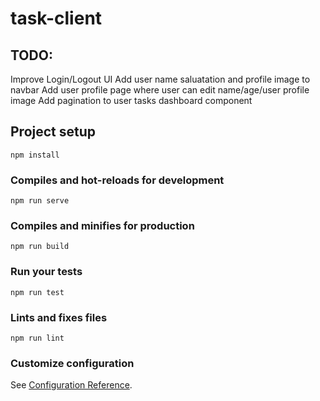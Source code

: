# task-client

TODO:
---
Improve Login/Logout UI
Add user name saluatation and profile image to navbar
Add user profile page where user can edit name/age/user profile image
Add pagination to user tasks dashboard component

## Project setup
```
npm install
```

### Compiles and hot-reloads for development
```
npm run serve
```

### Compiles and minifies for production
```
npm run build
```

### Run your tests
```
npm run test
```

### Lints and fixes files
```
npm run lint
```

### Customize configuration
See [Configuration Reference](https://cli.vuejs.org/config/).
